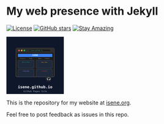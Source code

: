 # My web presence with Jekyll

[![License](https://img.shields.io/badge/License-Public%20Domain-brightgreen.svg)](https://unlicense.org/)
[![GitHub stars](https://img.shields.io/github/stars/isene/isene.github.io.svg)](https://github.com/isene/isene.github.io/stargazers)
[![Stay Amazing](https://img.shields.io/badge/Stay-Amazing-blue.svg)](https://isene.org)

<img src="img/isene_io_logo.svg" align="left" width="150" height="150" alt="isene.github.io Logo">
<br clear="left"/>

This is the repository for my website at [isene.org](http://isene.org).

Feel free to post feedback as issues in this repo.
